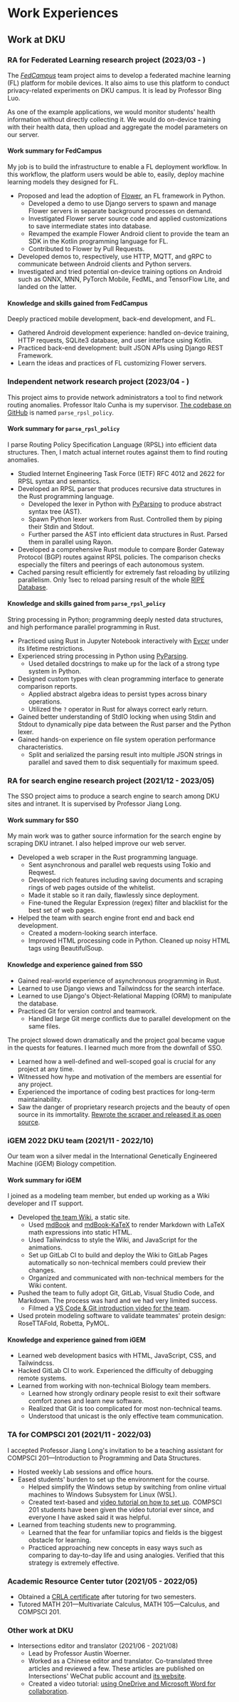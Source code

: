 # Work Experiences

## Work at DKU

### RA for Federated Learning research project (2023/03 - )

The [*FedCampus*][fedcampus] team project aims to develop a federated machine
learning (FL) platform for mobile devices.
It also aims to use this platform to conduct privacy-related experiments on DKU
campus.
It is lead by Professor Bing Luo.

As one of the example applications, we would monitor students' health
information without directly collecting it.
We would do on-device training with their health data,
then upload and aggregate the model parameters on our server.

#### Work summary for FedCampus

My job is to build the infrastructure to enable a FL deployment workflow.
In this workflow, the platform users would be able to, easily,
deploy machine learning models they designed for FL.

- Proposed and lead the adoption of [Flower][flower], an FL framework in Python.
    - Developed a demo to use Django servers to spawn and manage Flower servers
        in separate background processes on demand.
    - Investigated Flower server source code and applied customizations to save
        intermediate states into database.
    - Revamped the example Flower Android client to provide the team an SDK in
        the Kotlin programming language for FL.
    - Contributed to Flower by Pull Requests.
- Developed demos to, respectively, use HTTP, MQTT, and gRPC to communicate
    between Android clients and Python servers.
- Investigated and tried potential on-device training options on Android such
    as ONNX, MNN, PyTorch Mobile, FedML, and TensorFlow Lite, and landed on the
    latter.

#### Knowledge and skills gained from FedCampus

Deeply practiced mobile development, back-end development, and FL.

- Gathered Android development experience: handled on-device training,
    HTTP requests, SQLite3 database, and user interface using Kotlin.
- Practiced back-end development: built JSON APIs using Django REST Framework.
- Learn the ideas and practices of FL customizing Flower servers.

### Independent network research project (2023/04 - )

This project aims to provide network administrators a tool to find network
routing anomalies.
Professor Italo Cunha is my supervisor.
[The codebase on GitHub][parse_rpsl_policy] is named `parse_rpsl_policy`.

#### Work summary for `parse_rpsl_policy`

I parse Routing Policy Specification Language (RPSL) into efficient data
structures.
Then, I match actual internet routes against them to find routing anomalies.

- Studied Internet Engineering Task Force (IETF) RFC 4012 and 2622 for RPSL
    syntax and semantics.
- Developed an RPSL parser that produces recursive data structures in the Rust
    programming language.
    - Developed the lexer in Python with [PyParsing][pyparsing] to produce
        abstract syntax tree (AST).
    - Spawn Python lexer workers from Rust.
        Controlled them by piping their Stdin and Stdout.
    - Further parsed the AST into efficient data structures in Rust.
        Parsed them in parallel using Rayon.
- Developed a comprehensive Rust module to compare Border Gateway Protocol (BGP)
    routes against RPSL policies.
    The comparison checks especially the filters and peerings of each autonomous
    system.
- Cached parsing result efficiently for extremely fast reloading by utilizing
    parallelism.
    Only 1sec to reload parsing result of the whole [RIPE Database][ripe].

#### Knowledge and skills gained from `parse_rpsl_policy`

String processing in Python; programming deeply nested data structures, and
high performance parallel programming in Rust.

- Practiced using Rust in Jupyter Notebook interactively with [Evcxr][evcxr]
    under its lifetime restrictions.
- Experienced string processing in Python using [PyParsing][pyparsing].
    - Used detailed docstrings to make up for the lack of a strong type system
        in Python.
- Designed custom types with clean programming interface to generate
    comparison reports.
    - Applied abstract algebra ideas to persist types across binary
        operations.
    - Utilized the `?` operator in Rust for always correct early return.
- Gained better understanding of StdIO locking when using Stdin and Stdout to
    dynamically pipe data between the Rust parser and the Python lexer.
- Gained hands-on experience on file system operation performance
    characteristics.
    - Split and serialized the parsing result into multiple JSON strings in
        parallel and saved them to disk sequentially for maximum speed.

### RA for search engine research project (2021/12 - 2023/05)

The SSO project aims to produce a search engine to search among DKU sites
and intranet.
It is supervised by Professor Jiang Long.

#### Work summary for SSO

My main work was to gather source information for the search engine by scraping
DKU intranet.
I also helped improve our web server.

- Developed a web scraper in the Rust programming language.
    - Sent asynchronous and parallel web requests using Tokio and Reqwest.
    - Developed rich features including saving documents and scraping rings of
        web pages outside of the whitelist.
        <!-- TODO: What is this? -->
    - Made it stable so it ran daily, flawlessly since deployment.
    - Fine-tuned the Regular Expression (regex) filter and blacklist for the
        best set of web pages.
- Helped the team with search engine front end and back end development.
    - Created a modern-looking search interface.
    - Improved HTML processing code in Python.
        Cleaned up noisy HTML tags using BeautifulSoup.

#### Knowledge and experience gained from SSO

- Gained real-world experience of asynchronous programming in Rust.
- Learned to use Django views and Tailwindcss for the search interface.
- Learned to use Django's Object-Relational Mapping (ORM) to manipulate the
    database.
- Practiced Git for version control and teamwork.
    - Handled large Git merge conflicts due to parallel development on the
        same files.

The project slowed down dramatically and the project goal became vague in the
quests for features.
I learned much more from the downfall of SSO.

- Learned how a well-defined and well-scoped goal is crucial for any project
    at any time.
- Witnessed how hype and motivation of the members are essential for any
    project.
- Experienced the importance of coding best practices for long-term
    maintainability.
- Saw the danger of proprietary research projects and the beauty of open source
    in its immortality.
    [Rewrote the scraper and released it as open source][scraper_project].

<!-- TODO: This is where we left off. -->
### iGEM 2022 DKU team (2021/11 - 2022/10)

Our team won a silver medal in the International Genetically Engineered Machine
(iGEM) Biology competition.

#### Work summary for iGEM

I joined as a modeling team member, but ended up working as a Wiki developer
and IT support.

- Developed [the team Wiki][igem_wiki], a static site.
    - Used [mdBook][mdBook] and [mdBook-KaTeX][mdbook-katex] to render Markdown
        with LaTeX math expressions into static HTML.
    - Used Tailwindcss to style the Wiki, and JavaScript for the animations.
    - Set up GitLab CI to build and deploy the Wiki to GitLab Pages
        automatically so non-technical members could preview their changes.
    - Organized and communicated with non-technical members for the Wiki
        content.
- Pushed the team to fully adopt Git, GitLab, Visual Studio Code, and Markdown.
    The process was hard and we had very limited success.
    - Filmed a [VS Code & Git introduction video for the team][vscode_git_intro].
- Used protein modeling software to validate teammates' protein design:
    RoseTTAFold, Robetta, PyMOL.

#### Knowledge and experience gained from iGEM

- Learned web development basics with HTML, JavaScript, CSS, and Tailwindcss.
- Hacked GitLab CI to work.
    Experienced the difficulty of debugging remote systems.
- Learned from working with non-technical Biology team members.
    - Learned how strongly ordinary people resist to exit their software comfort
        zones and learn new software.
    - Realized that Git is too complicated for most non-technical teams.
    - Understood that unicast is the only effective team communication.

### TA for COMPSCI 201 (2021/11 - 2022/03)

I accepted Professor Jiang Long's invitation to be a teaching assistant for
COMPSCI 201—Introduction to Programming and Data Structures.

- Hosted weekly Lab sessions and office hours.
- Eased students' burden to set up the environment for the course.
    - Helped simplify the Windows setup by switching from online virtual
        machines to Windows Subsystem for Linux (WSL).
    - Created text-based and [video tutorial on how to set up][cs201_setup].
        COMPSCI 201 students have been given the video tutorial ever since,
        and everyone I have asked said it was helpful.
- Learned from teaching students new to programming.
    - Learned that the fear for unfamiliar topics and fields is the biggest
        obstacle for learning.
    - Practiced approaching new concepts in easy ways such as comparing to
        day-to-day life and using analogies.
        Verified that this strategy is extremely effective.

### Academic Resource Center tutor (2021/05 - 2022/05)

- Obtained a [CRLA certificate][crla] after tutoring for two semesters.
- Tutored MATH 201—Multivariate Calculus, MATH 105—Calculus, and COMPSCI 201.

### Other work at DKU

- Intersections editor and translator (2021/06 - 2021/08)
    - Lead by Professor Austin Woerner.
    - Worked as a Chinese editor and translator.
        Co-translated three articles and reviewed a few.
        These articles are published on Intersections' WeChat public account and
        [its website][intersections].
    - Created a video tutorial: [using OneDrive and Microsoft Word for
        collaboration][onedrive_microsoft].

[crla]: https://github.com/SichangHe/curriculum_vitae/files/11665403/CRLA_certificate.pdf
[cs201_setup]: https://www.youtube.com/watch?v=yiL-ULPBkvE
[evcxr]: https://github.com/evcxr/evcxr
[fedcampus]: https://github.com/FedCampus
[flower]: https://flower.dev/
[igem_wiki]: https://github.com/SichangHe/igem-2022-dku-backup
[intersections]: https://sites.duke.edu/intersections/
[mdBook]: https://github.com/rust-lang/mdBook
[mdbook-katex]: https://github.com/lzanini/mdbook-katex
[onedrive_microsoft]: https://www.youtube.com/watch?v=mYPLp_gtHkM
[parse_rpsl_policy]: https://github.com/SichangHe/parse_rpsl_policy
[pyparsing]: https://github.com/pyparsing/pyparsing/
[ripe]: https://www.ripe.net/manage-ips-and-asns/db
[scraper_project]: ../side_projects/index.html#author--maintain-recursive_scraper-202206---
[vscode_git_intro]: https://www.youtube.com/watch?v=C-sAGuWM2JM
